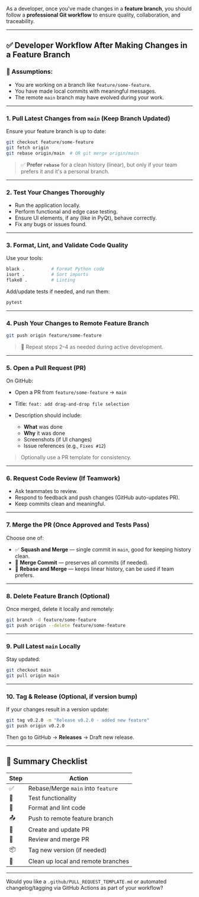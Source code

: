 As a developer, once you've made changes in a **feature branch**, you should follow a **professional Git workflow** to ensure quality, collaboration, and traceability.

---

## ✅ Developer Workflow After Making Changes in a Feature Branch

### 📌 Assumptions:

* You are working on a branch like `feature/some-feature`.
* You have made local commits with meaningful messages.
* The remote `main` branch may have evolved during your work.

---

### 1. **Pull Latest Changes from `main` (Keep Branch Updated)**

Ensure your feature branch is up to date:

```bash
git checkout feature/some-feature
git fetch origin
git rebase origin/main  # OR git merge origin/main
```

> ✅ **Prefer `rebase`** for a clean history (linear), but only if your team prefers it and it's a personal branch.

---

### 2. **Test Your Changes Thoroughly**

* Run the application locally.
* Perform functional and edge case testing.
* Ensure UI elements, if any (like in PyQt), behave correctly.
* Fix any bugs or issues found.

---

### 3. **Format, Lint, and Validate Code Quality**

Use your tools:

```bash
black .          # Format Python code
isort .          # Sort imports
flake8 .         # Linting
```

Add/update tests if needed, and run them:

```bash
pytest
```

---

### 4. **Push Your Changes to Remote Feature Branch**

```bash
git push origin feature/some-feature
```

> 🔁 Repeat steps 2–4 as needed during active development.

---

### 5. **Open a Pull Request (PR)**

On GitHub:

* Open a PR from `feature/some-feature` → `main`
* Title: `feat: add drag-and-drop file selection`
* Description should include:

  * **What** was done
  * **Why** it was done
  * Screenshots (if UI changes)
  * Issue references (e.g., `Fixes #12`)

> Optionally use a PR template for consistency.

---

### 6. **Request Code Review (If Teamwork)**

* Ask teammates to review.
* Respond to feedback and push changes (GitHub auto-updates PR).
* Keep commits clean and meaningful.

---

### 7. **Merge the PR (Once Approved and Tests Pass)**

Choose one of:

* ✅ **Squash and Merge** — single commit in `main`, good for keeping history clean.
* 📜 **Merge Commit** — preserves all commits (if needed).
* 🧼 **Rebase and Merge** — keeps linear history, can be used if team prefers.

---

### 8. **Delete Feature Branch (Optional)**

Once merged, delete it locally and remotely:

```bash
git branch -d feature/some-feature
git push origin --delete feature/some-feature
```

---

### 9. **Pull Latest `main` Locally**

Stay updated:

```bash
git checkout main
git pull origin main
```

---

### 10. **Tag & Release (Optional, if version bump)**

If your changes result in a version update:

```bash
git tag v0.2.0 -m "Release v0.2.0 - added new feature"
git push origin v0.2.0
```

Then go to GitHub → **Releases** → Draft new release.

---

## 🧠 Summary Checklist

| Step | Action                             |
| ---- | ---------------------------------- |
| ✅    | Rebase/Merge `main` into `feature` |
| 🧪   | Test functionality                 |
| 🎨   | Format and lint code               |
| 📤   | Push to remote feature branch      |
| 🔁   | Create and update PR               |
| 👥   | Review and merge PR                |
| 📦   | Tag new version (if needed)        |
| 🧹   | Clean up local and remote branches |

---

Would you like a `.github/PULL_REQUEST_TEMPLATE.md` or automated changelog/tagging via GitHub Actions as part of your workflow?
